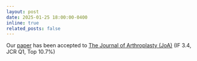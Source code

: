 ```yaml
---
layout: post
date: 2025-01-25 18:00:00-0400
inline: true
related_posts: false
---
```


Our [paper]() has been accepted to [The Journal of Arthroplasty (JoA)](https://www.sciencedirect.com/journal/the-journal-of-arthroplasty) (IF 3.4, JCR Q1, Top 10.7%)